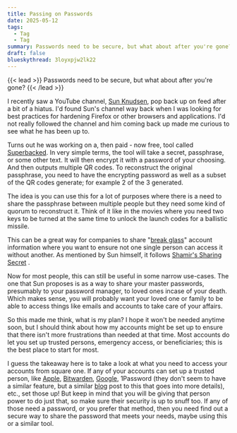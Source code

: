 ```yaml
---
title: Passing on Passwords
date: 2025-05-12
tags:
  - Tag
  - Tag
summary: Passwords need to be secure, but what about after you're gone?
draft: false
blueskythread: 3loyxpjw2lk22
---
```

{{< lead >}}
Passwords need to be secure, but what about after you're gone?
{{< /lead >}}

I recently saw a YouTube channel, [Sun Knudsen](https://www.youtube.com/@sunknudsen), pop back up on feed after a bit of a hiatus.  I'd found Sun's channel way back when I was looking for best practices for hardening Firefox or other browsers and applications. I'd not really followed the channel and him coming back up made me curious to see what he has been up to.

Turns out he was working on a, then paid - now free, tool called [Superbacked](https://superbacked.com). In very simple terms, the tool will take a secret, passphrase, or some other text. It will then encrypt it with a password of your choosing. And then outputs multiple QR codes. To reconstruct the original passphrase, you need to have the encrypting password as well as a subset of the QR codes generate; for example 2 of the 3 generated.

The idea is you can use this for a lot of purposes where there is a need to share the passphrase between multiple people but they need some kind of quorum to reconstruct it. Think of it like in the movies where you need two keys to be turned at the same time to unlock the launch codes for a ballistic missile. 

This can be a great way for companies to share "[break glass](https://en.wikipedia.org/wiki/Computer_access_control#Break-Glass_Access_Control_Models)" account information where you want to ensure not one single person can access it without another. As mentioned by Sun himself, it follows [Shamir's Sharing Secret](https://en.wikipedia.org/wiki/Shamir%27s_secret_sharing) . 

Now for most people, this can still be useful in some narrow use-cases. The one that Sun proposes is as a way to share your master passwords, presumably to your password manager, to loved ones incase of your death. Which makes sense, you will probably want your loved one or family to be able to access things like emails and accounts to take care of your affairs. 

So this made me think, what is my plan? I hope it won't be needed anytime soon, but I should think about how my accounts might be set up to ensure that there isn't more frustrations than needed at that time. Most accounts do let you set up trusted persons, emergency access, or beneficiaries; this is the best place to start for most. 

I guess the takeaway here is to take a look at what you need to access your accounts from square one. If any of your accounts can set up a trusted person, like [Apple](https://support.apple.com/en-ie/102608), [Bitwarden](https://bitwarden.com/help/emergency-access/), [Google](https://support.google.com/accounts/answer/3036546?hl=en), 1Password (they don't seem to have a similar feature, but a similar [blog](https://blog.1password.com/digital-estate-planning-guide/) post to this that goes into more details), etc., set those up!  But keep in mind that you will be giving that person power to do just that, so make sure their security is up to snuff too. If any of those need a password, or you prefer that method, then you need find out a secure way to share the password that meets your needs, maybe using this or a similar tool. 